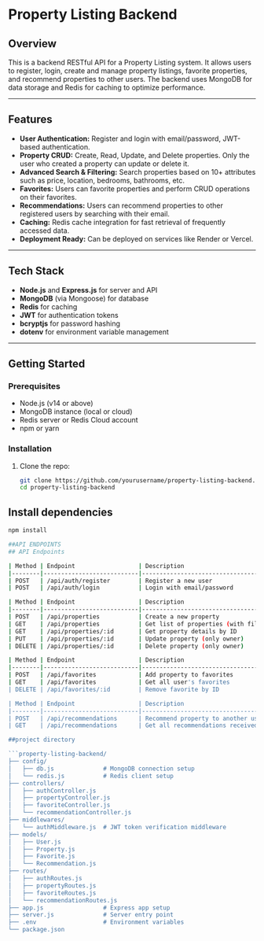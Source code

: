 # Property Listing Backend

## Overview

This is a backend RESTful API for a Property Listing system. It allows users to register, login, create and manage property listings, favorite properties, and recommend properties to other users. The backend uses MongoDB for data storage and Redis for caching to optimize performance.

---

## Features

- **User Authentication:** Register and login with email/password, JWT-based authentication.
- **Property CRUD:** Create, Read, Update, and Delete properties. Only the user who created a property can update or delete it.
- **Advanced Search & Filtering:** Search properties based on 10+ attributes such as price, location, bedrooms, bathrooms, etc.
- **Favorites:** Users can favorite properties and perform CRUD operations on their favorites.
- **Recommendations:** Users can recommend properties to other registered users by searching with their email.
- **Caching:** Redis cache integration for fast retrieval of frequently accessed data.
- **Deployment Ready:** Can be deployed on services like Render or Vercel.

---

## Tech Stack

- **Node.js** and **Express.js** for server and API
- **MongoDB** (via Mongoose) for database
- **Redis** for caching
- **JWT** for authentication tokens
- **bcryptjs** for password hashing
- **dotenv** for environment variable management

---

## Getting Started

### Prerequisites

- Node.js (v14 or above)
- MongoDB instance (local or cloud)
- Redis server or Redis Cloud account
- npm or yarn

### Installation

1. Clone the repo:
   ```bash
   git clone https://github.com/yourusername/property-listing-backend.git
   cd property-listing-backend
## Install dependencies

```bash
npm install

##API ENDPOINTS
## API Endpoints

| Method | Endpoint                  | Description                          | Access   |
|--------|---------------------------|------------------------------------|----------|
| POST   | /api/auth/register        | Register a new user                 | Public   |
| POST   | /api/auth/login           | Login with email/password           | Public   |

| Method | Endpoint                  | Description                          | Access   |
|--------|---------------------------|------------------------------------|----------|
| POST   | /api/properties           | Create a new property               | Private  |
| GET    | /api/properties           | Get list of properties (with filters) | Public   |
| GET    | /api/properties/:id       | Get property details by ID          | Public   |
| PUT    | /api/properties/:id       | Update property (only owner)        | Private  |
| DELETE | /api/properties/:id       | Delete property (only owner)        | Private  |

| Method | Endpoint                  | Description                          | Access   |
|--------|---------------------------|------------------------------------|----------|
| POST   | /api/favorites            | Add property to favorites           | Private  |
| GET    | /api/favorites            | Get all user's favorites             | Private  |
| DELETE | /api/favorites/:id        | Remove favorite by ID                | Private  |

| Method | Endpoint                  | Description                          | Access   |
|--------|---------------------------|------------------------------------|----------|
| POST   | /api/recommendations      | Recommend property to another user  | Private  |
| GET    | /api/recommendations      | Get all recommendations received    | Private  |

##project directory

```property-listing-backend/
├── config/
│   ├── db.js              # MongoDB connection setup
│   └── redis.js           # Redis client setup
├── controllers/
│   ├── authController.js
│   ├── propertyController.js
│   ├── favoriteController.js
│   └── recommendationController.js
├── middlewares/
│   └── authMiddleware.js  # JWT token verification middleware
├── models/
│   ├── User.js
│   ├── Property.js
│   ├── Favorite.js
│   └── Recommendation.js
├── routes/
│   ├── authRoutes.js
│   ├── propertyRoutes.js
│   ├── favoriteRoutes.js
│   └── recommendationRoutes.js
├── app.js                 # Express app setup
├── server.js              # Server entry point
├── .env                   # Environment variables
└── package.json
```

